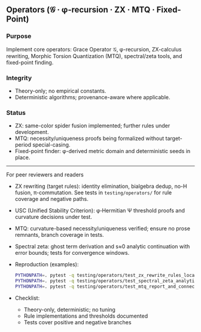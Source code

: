 ## Operators (𝒢 · φ-recursion · ZX · MTQ · Fixed-Point)

### Purpose
Implement core operators: Grace Operator 𝒢, φ-recursion, ZX-calculus rewriting, Morphic Torsion Quantization (MTQ), spectral/zeta tools, and fixed-point finding.

### Integrity
- Theory-only; no empirical constants.
- Deterministic algorithms; provenance-aware where applicable.

### Status
- ZX: same-color spider fusion implemented; further rules under development.
- MTQ: necessity/uniqueness proofs being formalized without target-period special-casing.
- Fixed-point finder: φ-derived metric domain and deterministic seeds in place.

---

For peer reviewers and readers

- ZX rewriting (target rules): identity elimination, bialgebra dedup, no-H fusion, π-commutation. See tests in `testing/operators/` for rule coverage and negative paths.
- USC (Unified Stability Criterion): φ‑Hermitian Ψ threshold proofs and curvature decisions under test.
- MTQ: curvature-based necessity/uniqueness verified; ensure no prose remnants, branch coverage in tests.
- Spectral zeta: ghost term derivation and s≈0 analytic continuation with error bounds; tests for convergence windows.

- Reproduction (examples):
  ```bash
  PYTHONPATH=. pytest -q testing/operators/test_zx_rewrite_rules_local.py
  PYTHONPATH=. pytest -q testing/operators/test_spectral_zeta_analytic_cont_local.py
  PYTHONPATH=. pytest -q testing/operators/test_mtq_report_and_connections_local.py
  ```

- Checklist:
  - Theory-only, deterministic; no tuning
  - Rule implementations and thresholds documented
  - Tests cover positive and negative branches
